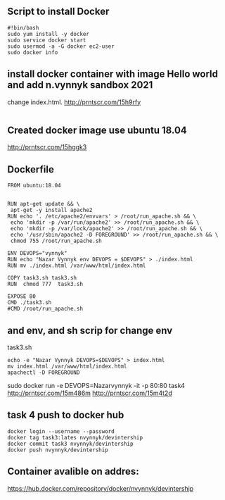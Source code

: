 ## Script to install Docker 
```
#!bin/bash
sudo yum install -y docker
sudo service docker start
sudo usermod -a -G docker ec2-user
sudo docker info
```


## install docker container with image Hello world and add n.vynnyk sandbox 2021
change index.html. 
http://prntscr.com/15h9rfy
```sudo docker exec contairname -c "echo 'Hello world \n n.vynnyk sandbox 2021" >> /var/www/html/index.html
```
## Created docker image use ubuntu 18.04


http://prntscr.com/15hggk3

## Dockerfile
```
FROM ubuntu:18.04


RUN apt-get update && \
 apt-get -y install apache2
RUN echo '. /etc/apache2/envvars' > /root/run_apache.sh && \
 echo 'mkdir -p /var/run/apache2' >> /root/run_apache.sh && \
 echo 'mkdir -p /var/lock/apache2' >> /root/run_apache.sh && \
 echo '/usr/sbin/apache2 -D FOREGROUND' >> /root/run_apache.sh && \
 chmod 755 /root/run_apache.sh

ENV DEVOPS="vynnyk"
RUN echo "Nazar Vynnyk env DEVOPS = $DEVOPS" > ./index.html
RUN mv ./index.html /var/www/html/index.html

COPY task3.sh task3.sh
RUN  chmod 777  task3.sh

EXPOSE 80
CMD ./task3.sh
#CMD /root/run_apache.sh
```
## and env, and sh scrip for change env
task3.sh
```#!bin/bash
echo -e "Nazar Vynnyk DEVOPS=$DEVOPS" > index.html
mv index.html /var/www/html/index.html
apachectl -D FOREGROUND
```
sudo docker run -e DEVOPS=Nazarvynnyk -it -p 80:80 task4
http://prntscr.com/15m486m
http://prntscr.com/15m4t2d
## task 4 push to docker hub 
```
docker login --username --password
docker tag task3:lates nvynnyk/devintership
docker commit task3 nvynnyk/devintership
docker push nvynnyk/devintership
```
## Container avalible on addres:
https://hub.docker.com/repository/docker/nvynnyk/devintership

